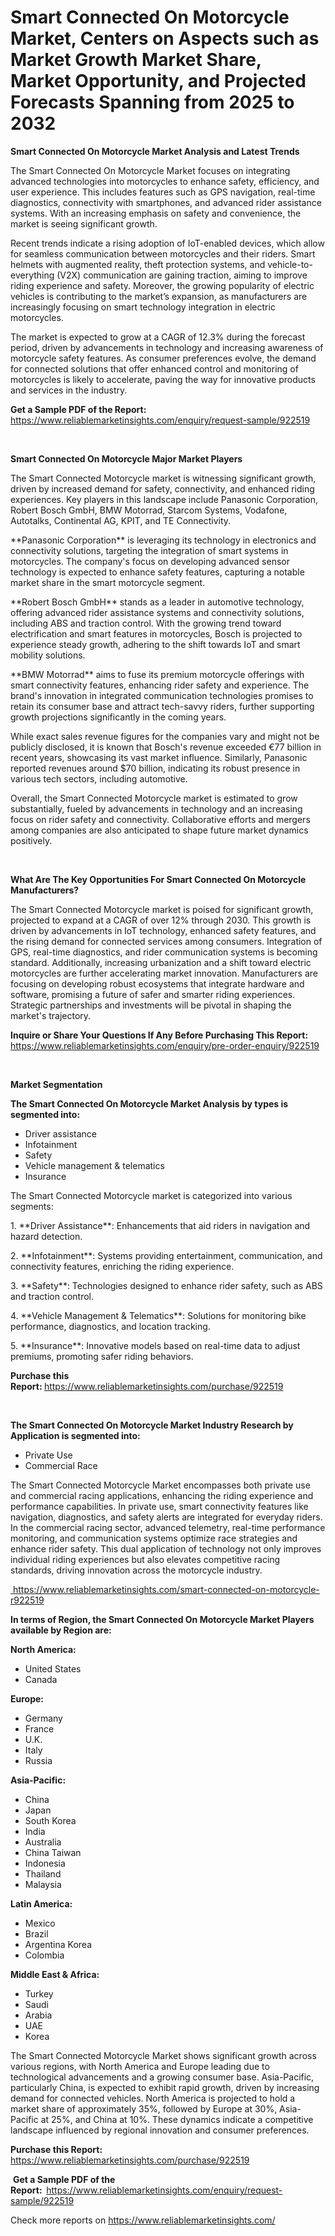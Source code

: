 <p><h1>Smart Connected On Motorcycle Market, Centers on Aspects such as Market Growth Market Share, Market Opportunity, and Projected Forecasts Spanning from 2025 to 2032</h1></p><p><strong>Smart Connected On Motorcycle Market Analysis and Latest Trends</strong></p>
<p><p>The Smart Connected On Motorcycle Market focuses on integrating advanced technologies into motorcycles to enhance safety, efficiency, and user experience. This includes features such as GPS navigation, real-time diagnostics, connectivity with smartphones, and advanced rider assistance systems. With an increasing emphasis on safety and convenience, the market is seeing significant growth.</p><p>Recent trends indicate a rising adoption of IoT-enabled devices, which allow for seamless communication between motorcycles and their riders. Smart helmets with augmented reality, theft protection systems, and vehicle-to-everything (V2X) communication are gaining traction, aiming to improve riding experience and safety. Moreover, the growing popularity of electric vehicles is contributing to the market’s expansion, as manufacturers are increasingly focusing on smart technology integration in electric motorcycles.</p><p>The market is expected to grow at a CAGR of 12.3% during the forecast period, driven by advancements in technology and increasing awareness of motorcycle safety features. As consumer preferences evolve, the demand for connected solutions that offer enhanced control and monitoring of motorcycles is likely to accelerate, paving the way for innovative products and services in the industry.</p></p>
<p><strong>Get a Sample PDF of the Report:&nbsp;</strong> <a href="https://www.reliablemarketinsights.com/enquiry/request-sample/922519?utm_campaign=2013&utm_medium=2&utm_source=Github&utm_content=ia&utm_term=07032025&utm_id=smart-connected-on-motorcycle">https://www.reliablemarketinsights.com/enquiry/request-sample/922519</a></p>
<p>&nbsp;</p>
<p><strong>Smart Connected On Motorcycle Major Market Players</strong></p>
<p><p>The Smart Connected Motorcycle market is witnessing significant growth, driven by increased demand for safety, connectivity, and enhanced riding experiences. Key players in this landscape include Panasonic Corporation, Robert Bosch GmbH, BMW Motorrad, Starcom Systems, Vodafone, Autotalks, Continental AG, KPIT, and TE Connectivity.</p><p>**Panasonic Corporation** is leveraging its technology in electronics and connectivity solutions, targeting the integration of smart systems in motorcycles. The company's focus on developing advanced sensor technology is expected to enhance safety features, capturing a notable market share in the smart motorcycle segment.</p><p>**Robert Bosch GmbH** stands as a leader in automotive technology, offering advanced rider assistance systems and connectivity solutions, including ABS and traction control. With the growing trend toward electrification and smart features in motorcycles, Bosch is projected to experience steady growth, adhering to the shift towards IoT and smart mobility solutions.</p><p>**BMW Motorrad** aims to fuse its premium motorcycle offerings with smart connectivity features, enhancing rider safety and experience. The brand's innovation in integrated communication technologies promises to retain its consumer base and attract tech-savvy riders, further supporting growth projections significantly in the coming years.</p><p>While exact sales revenue figures for the companies vary and might not be publicly disclosed, it is known that Bosch's revenue exceeded €77 billion in recent years, showcasing its vast market influence. Similarly, Panasonic reported revenues around $70 billion, indicating its robust presence in various tech sectors, including automotive.</p><p>Overall, the Smart Connected Motorcycle market is estimated to grow substantially, fueled by advancements in technology and an increasing focus on rider safety and connectivity. Collaborative efforts and mergers among companies are also anticipated to shape future market dynamics positively.</p></p>
<p>&nbsp;</p>
<p><strong>What Are The Key Opportunities For Smart Connected On Motorcycle Manufacturers?</strong></p>
<p><p>The Smart Connected Motorcycle market is poised for significant growth, projected to expand at a CAGR of over 12% through 2030. This growth is driven by advancements in IoT technology, enhanced safety features, and the rising demand for connected services among consumers. Integration of GPS, real-time diagnostics, and rider communication systems is becoming standard. Additionally, increasing urbanization and a shift toward electric motorcycles are further accelerating market innovation. Manufacturers are focusing on developing robust ecosystems that integrate hardware and software, promising a future of safer and smarter riding experiences. Strategic partnerships and investments will be pivotal in shaping the market's trajectory.</p></p>
<p><strong>Inquire or Share Your Questions If Any Before Purchasing This Report:</strong> <a href="https://www.reliablemarketinsights.com/enquiry/pre-order-enquiry/922519?utm_campaign=2013&utm_medium=2&utm_source=Github&utm_content=ia&utm_term=07032025&utm_id=smart-connected-on-motorcycle">https://www.reliablemarketinsights.com/enquiry/pre-order-enquiry/922519</a></p>
<p>&nbsp;</p>
<p><strong>Market Segmentation</strong></p>
<p><strong>The Smart Connected On Motorcycle Market Analysis by types is segmented into:</strong></p>
<p><ul><li>Driver assistance</li><li>Infotainment</li><li>Safety</li><li>Vehicle management & telematics</li><li>Insurance</li></ul></p>
<p><p>The Smart Connected Motorcycle market is categorized into various segments: </p><p>1. **Driver Assistance**: Enhancements that aid riders in navigation and hazard detection.</p><p>2. **Infotainment**: Systems providing entertainment, communication, and connectivity features, enriching the riding experience.</p><p>3. **Safety**: Technologies designed to enhance rider safety, such as ABS and traction control.</p><p>4. **Vehicle Management & Telematics**: Solutions for monitoring bike performance, diagnostics, and location tracking.</p><p>5. **Insurance**: Innovative models based on real-time data to adjust premiums, promoting safer riding behaviors.</p></p>
<p><strong>Purchase this Report:&nbsp;</strong><a href="https://www.reliablemarketinsights.com/purchase/922519?utm_campaign=2013&utm_medium=2&utm_source=Github&utm_content=ia&utm_term=07032025&utm_id=smart-connected-on-motorcycle">https://www.reliablemarketinsights.com/purchase/922519</a></p>
<p>&nbsp;</p>
<p><strong>The Smart Connected On Motorcycle Market Industry Research by Application is segmented into:</strong></p>
<p><ul><li>Private Use</li><li>Commercial Race</li></ul></p>
<p><p>The Smart Connected Motorcycle Market encompasses both private use and commercial racing applications, enhancing the riding experience and performance capabilities. In private use, smart connectivity features like navigation, diagnostics, and safety alerts are integrated for everyday riders. In the commercial racing sector, advanced telemetry, real-time performance monitoring, and communication systems optimize race strategies and enhance rider safety. This dual application of technology not only improves individual riding experiences but also elevates competitive racing standards, driving innovation across the motorcycle industry.</p></p>
<p><a href="https://www.reliablemarketinsights.com/smart-connected-on-motorcycle-r922519?utm_campaign=2013&utm_medium=2&utm_source=Github&utm_content=ia&utm_term=07032025&utm_id=smart-connected-on-motorcycle">&nbsp;https://www.reliablemarketinsights.com/smart-connected-on-motorcycle-r922519</a></p>
<p><strong>In terms of Region, the Smart Connected On Motorcycle Market Players available by Region are:</strong></p>
<p>
    <p> <strong> North America: </strong>
        <ul>
            <li>United States</li>
            <li>Canada</li>
        </ul>
        </p> 
    <p> <strong> Europe: </strong>
        <ul>
            <li>Germany</li>
            <li>France</li>
            <li>U.K.</li>
            <li>Italy</li>
            <li>Russia</li>
        </ul>
        </p> 
    <p> <strong> Asia-Pacific: </strong>
        <ul>
            <li>China</li>
            <li>Japan</li>
            <li>South Korea</li>
            <li>India</li>
            <li>Australia</li>
            <li>China Taiwan</li>
            <li>Indonesia</li>
            <li>Thailand</li>
            <li>Malaysia</li>
        </ul>
        </p> 
    <p> <strong> Latin America: </strong>
        <ul>
            <li>Mexico</li>
            <li>Brazil</li>
            <li>Argentina Korea</li>
            <li>Colombia</li>
        </ul>
        </p> 
    <p> <strong> Middle East & Africa: </strong>
        <ul>
            <li>Turkey</li>
            <li>Saudi</li>
            <li>Arabia</li>
            <li>UAE</li>
            <li>Korea</li>
        </ul>
    </p>
    </p>
<p><p>The Smart Connected Motorcycle Market shows significant growth across various regions, with North America and Europe leading due to technological advancements and a growing consumer base. Asia-Pacific, particularly China, is expected to exhibit rapid growth, driven by increasing demand for connected vehicles. North America is projected to hold a market share of approximately 35%, followed by Europe at 30%, Asia-Pacific at 25%, and China at 10%. These dynamics indicate a competitive landscape influenced by regional innovation and consumer preferences.</p></p>
<p><strong>Purchase this Report: </strong><a href="https://www.reliablemarketinsights.com/purchase/922519?utm_campaign=2013&utm_medium=2&utm_source=Github&utm_content=ia&utm_term=07032025&utm_id=smart-connected-on-motorcycle">https://www.reliablemarketinsights.com/purchase/922519</a></p>
<p>&nbsp;<strong>Get a Sample PDF of the Report:&nbsp;&nbsp;</strong><a href="https://www.reliablemarketinsights.com/enquiry/request-sample/922519?utm_campaign=2013&utm_medium=2&utm_source=Github&utm_content=ia&utm_term=07032025&utm_id=smart-connected-on-motorcycle">https://www.reliablemarketinsights.com/enquiry/request-sample/922519</a></p>
<p><strong></strong></p>
<p>Check more reports on <a href="https://www.reliablemarketinsights.com/?utm_campaign=2013&utm_medium=2&utm_source=Github&utm_content=ia&utm_term=07032025&utm_id=smart-connected-on-motorcycle">https://www.reliablemarketinsights.com/</a></p>